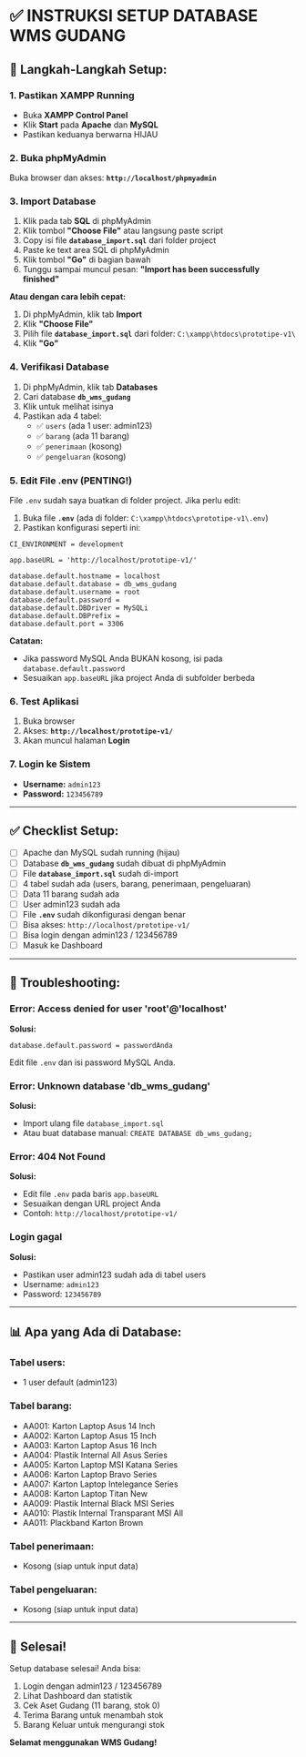 # ✅ INSTRUKSI SETUP DATABASE WMS GUDANG

## 🎯 Langkah-Langkah Setup:

### **1. Pastikan XAMPP Running**

- Buka **XAMPP Control Panel**
- Klik **Start** pada **Apache** dan **MySQL**
- Pastikan keduanya berwarna HIJAU

### **2. Buka phpMyAdmin**

Buka browser dan akses: **`http://localhost/phpmyadmin`**

### **3. Import Database**

1. Klik pada tab **SQL** di phpMyAdmin
2. Klik tombol **"Choose File"** atau langsung paste script
3. Copy isi file **`database_import.sql`** dari folder project
4. Paste ke text area SQL di phpMyAdmin
5. Klik tombol **"Go"** di bagian bawah
6. Tunggu sampai muncul pesan: **"Import has been successfully finished"**

**Atau dengan cara lebih cepat:**

1. Di phpMyAdmin, klik tab **Import**
2. Klik **"Choose File"**
3. Pilih file **`database_import.sql`** dari folder: `C:\xampp\htdocs\prototipe-v1\`
4. Klik **"Go"**

### **4. Verifikasi Database**

1. Di phpMyAdmin, klik tab **Databases**
2. Cari database **`db_wms_gudang`**
3. Klik untuk melihat isinya
4. Pastikan ada 4 tabel:
   - ✅ `users` (ada 1 user: admin123)
   - ✅ `barang` (ada 11 barang)
   - ✅ `penerimaan` (kosong)
   - ✅ `pengeluaran` (kosong)

### **5. Edit File .env (PENTING!)**

File `.env` sudah saya buatkan di folder project. Jika perlu edit:

1. Buka file **`.env`** (ada di folder: `C:\xampp\htdocs\prototipe-v1\.env`)
2. Pastikan konfigurasi seperti ini:

```env
CI_ENVIRONMENT = development

app.baseURL = 'http://localhost/prototipe-v1/'

database.default.hostname = localhost
database.default.database = db_wms_gudang
database.default.username = root
database.default.password =
database.default.DBDriver = MySQLi
database.default.DBPrefix =
database.default.port = 3306
```

**Catatan:**

- Jika password MySQL Anda BUKAN kosong, isi pada `database.default.password`
- Sesuaikan `app.baseURL` jika project Anda di subfolder berbeda

### **6. Test Aplikasi**

1. Buka browser
2. Akses: **`http://localhost/prototipe-v1/`**
3. Akan muncul halaman **Login**

### **7. Login ke Sistem**

- **Username:** `admin123`
- **Password:** `123456789`

---

## ✅ Checklist Setup:

- [ ] Apache dan MySQL sudah running (hijau)
- [ ] Database **`db_wms_gudang`** sudah dibuat di phpMyAdmin
- [ ] File **`database_import.sql`** sudah di-import
- [ ] 4 tabel sudah ada (users, barang, penerimaan, pengeluaran)
- [ ] Data 11 barang sudah ada
- [ ] User admin123 sudah ada
- [ ] File **`.env`** sudah dikonfigurasi dengan benar
- [ ] Bisa akses: `http://localhost/prototipe-v1/`
- [ ] Bisa login dengan admin123 / 123456789
- [ ] Masuk ke Dashboard

---

## 🔧 Troubleshooting:

### **Error: Access denied for user 'root'@'localhost'**

**Solusi:**

```env
database.default.password = passwordAnda
```

Edit file `.env` dan isi password MySQL Anda.

### **Error: Unknown database 'db_wms_gudang'**

**Solusi:**

- Import ulang file `database_import.sql`
- Atau buat database manual: `CREATE DATABASE db_wms_gudang;`

### **Error: 404 Not Found**

**Solusi:**

- Edit file `.env` pada baris `app.baseURL`
- Sesuaikan dengan URL project Anda
- Contoh: `http://localhost/prototipe-v1/`

### **Login gagal**

**Solusi:**

- Pastikan user admin123 sudah ada di tabel users
- Username: `admin123`
- Password: `123456789`

---

## 📊 Apa yang Ada di Database:

### **Tabel users:**

- 1 user default (admin123)

### **Tabel barang:**

- AA001: Karton Laptop Asus 14 Inch
- AA002: Karton Laptop Asus 15 Inch
- AA003: Karton Laptop Asus 16 Inch
- AA004: Plastik Internal All Asus Series
- AA005: Karton Laptop MSI Katana Series
- AA006: Karton Laptop Bravo Series
- AA007: Karton Laptop Intelegance Series
- AA008: Karton Laptop Titan New
- AA009: Plastik Internal Black MSI Series
- AA010: Plastik Internal Transparant MSI All
- AA011: Plackband Karton Brown

### **Tabel penerimaan:**

- Kosong (siap untuk input data)

### **Tabel pengeluaran:**

- Kosong (siap untuk input data)

---

## 🎉 Selesai!

Setup database selesai! Anda bisa:

1. Login dengan admin123 / 123456789
2. Lihat Dashboard dan statistik
3. Cek Aset Gudang (11 barang, stok 0)
4. Terima Barang untuk menambah stok
5. Barang Keluar untuk mengurangi stok

**Selamat menggunakan WMS Gudang!**

